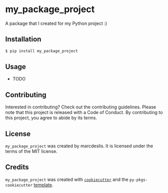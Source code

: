 # my_package_project

A package that I created for my Python project :)

## Installation

```bash
$ pip install my_package_project
```

## Usage

- TODO

## Contributing

Interested in contributing? Check out the contributing guidelines. Please note that this project is released with a Code of Conduct. By contributing to this project, you agree to abide by its terms.

## License

`my_package_project` was created by marcdeslis. It is licensed under the terms of the MIT license.

## Credits

`my_package_project` was created with [`cookiecutter`](https://cookiecutter.readthedocs.io/en/latest/) and the `py-pkgs-cookiecutter` [template](https://github.com/py-pkgs/py-pkgs-cookiecutter).
